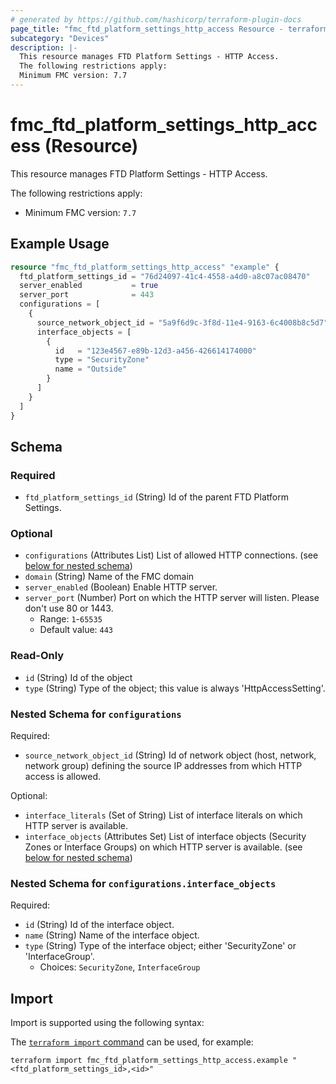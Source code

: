 ```yaml
---
# generated by https://github.com/hashicorp/terraform-plugin-docs
page_title: "fmc_ftd_platform_settings_http_access Resource - terraform-provider-fmc"
subcategory: "Devices"
description: |-
  This resource manages FTD Platform Settings - HTTP Access.
  The following restrictions apply:
  Minimum FMC version: 7.7
---
```


# fmc_ftd_platform_settings_http_access (Resource)

This resource manages FTD Platform Settings - HTTP Access.

The following restrictions apply:
  - Minimum FMC version: `7.7`

## Example Usage

```terraform
resource "fmc_ftd_platform_settings_http_access" "example" {
  ftd_platform_settings_id = "76d24097-41c4-4558-a4d0-a8c07ac08470"
  server_enabled           = true
  server_port              = 443
  configurations = [
    {
      source_network_object_id = "5a9f6d9c-3f8d-11e4-9163-6c4008b8c5d7"
      interface_objects = [
        {
          id   = "123e4567-e89b-12d3-a456-426614174000"
          type = "SecurityZone"
          name = "Outside"
        }
      ]
    }
  ]
}
```

<!-- schema generated by tfplugindocs -->
## Schema

### Required

- `ftd_platform_settings_id` (String) Id of the parent FTD Platform Settings.

### Optional

- `configurations` (Attributes List) List of allowed HTTP connections. (see [below for nested schema](#nestedatt--configurations))
- `domain` (String) Name of the FMC domain
- `server_enabled` (Boolean) Enable HTTP server.
- `server_port` (Number) Port on which the HTTP server will listen. Please don't use 80 or 1443.
  - Range: `1`-`65535`
  - Default value: `443`

### Read-Only

- `id` (String) Id of the object
- `type` (String) Type of the object; this value is always 'HttpAccessSetting'.

<a id="nestedatt--configurations"></a>
### Nested Schema for `configurations`

Required:

- `source_network_object_id` (String) Id of network object (host, network, network group) defining the source IP addresses from which HTTP access is allowed.

Optional:

- `interface_literals` (Set of String) List of interface literals on which HTTP server is available.
- `interface_objects` (Attributes Set) List of interface objects (Security Zones or Interface Groups) on which HTTP server is available. (see [below for nested schema](#nestedatt--configurations--interface_objects))

<a id="nestedatt--configurations--interface_objects"></a>
### Nested Schema for `configurations.interface_objects`

Required:

- `id` (String) Id of the interface object.
- `name` (String) Name of the interface object.
- `type` (String) Type of the interface object; either 'SecurityZone' or 'InterfaceGroup'.
  - Choices: `SecurityZone`, `InterfaceGroup`

## Import

Import is supported using the following syntax:

The [`terraform import` command](https://developer.hashicorp.com/terraform/cli/commands/import) can be used, for example:

```shell
terraform import fmc_ftd_platform_settings_http_access.example "<ftd_platform_settings_id>,<id>"
```
